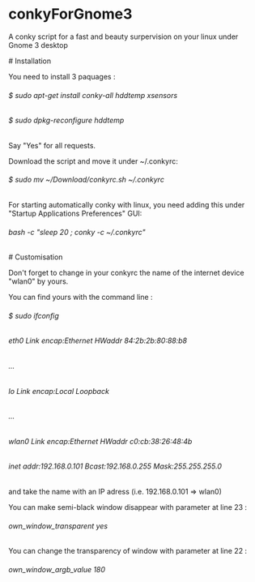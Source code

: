 # conkyForGnome3
<p>A conky script for a fast and beauty surpervision on your linux under Gnome 3 desktop</p>
<p></p>
# Installation
<p></p>
<p>You need to install 3 paquages :</p>
<h6>$ sudo apt-get install conky-all hddtemp xsensors</h6>
<p></p>
<h6>$ sudo dpkg-reconfigure hddtemp</h6>
<p>Say "Yes" for all requests.</p>
<p></p>
<p>Download the script and move it under ~/.conkyrc:</p>
<h6>$ sudo mv ~/Download/conkyrc.sh  ~/.conkyrc</h6>
<p></p>
<p>For starting automatically conky with linux, you need adding this under "Startup Applications Preferences" GUI:</p>
<h6>bash -c "sleep 20 ; conky -c ~/.conkyrc"</h6>
<p></p>
# Customisation
<p></p>
<p>Don't forget to change in your conkyrc the name of the internet device "wlan0" by yours.</p>
<p>You can find yours with the command line :</p>
<h6>$ sudo ifconfig</h6>
<h6>eth0      Link encap:Ethernet  HWaddr 84:2b:2b:80:88:b8  </h6>
<h6>...</h6>
<h6>lo        Link encap:Local Loopback </h6> 
<h6>...</h6>
<h6>wlan0     Link encap:Ethernet  HWaddr c0:cb:38:26:48:4b  </h6>
<h6>          inet addr:192.168.0.101  Bcast:192.168.0.255  Mask:255.255.255.0</h6>
<p></p>
<p>and take the name with an IP adress (i.e. 192.168.0.101 => wlan0)<p>
<p></p>
<p>You can make semi-black window disappear with parameter at line 23 :</p>
<h6>   own_window_transparent yes</h6>
<p>You can change the transparency of window with parameter at line 22 :</p>
<h6>   own_window_argb_value 180</h6>
